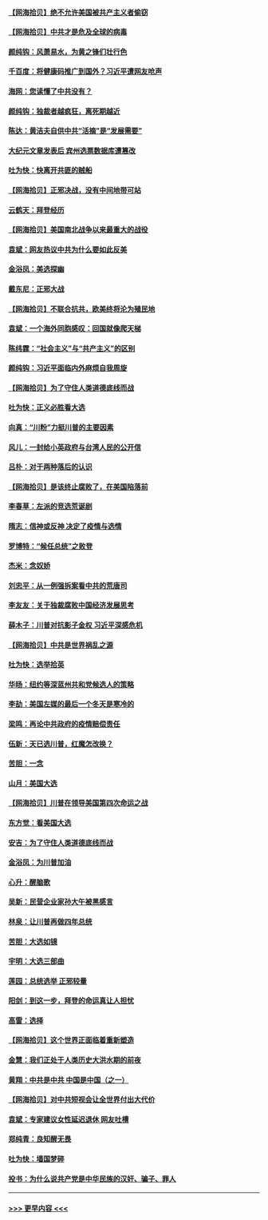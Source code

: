 #### [【网海拾贝】绝不允许美国被共产主义者偷窃](../pages/nsc993/n12573396.md?t=11251551) 
#### [【网海拾贝】中共才是危及全球的病毒](../pages/nsc993/n12571204.md?t=11251551) 
#### [颜纯钩：风萧易水，为黄之锋们壮行色](../pages/nsc993/n12571487.md?t=11251551) 
#### [千百度：将健康码推广到国外？习近平遭网友呛声](../pages/nsc993/n12570808.md?t=11251551) 
#### [海网：您读懂了中共没有？](../pages/nsc993/n12570487.md?t=11251551) 
#### [颜纯钩：独裁者越疯狂，离死期越近](../pages/nsc993/n12569055.md?t=11251551) 
#### [陈达：黄洁夫自供中共“活摘”是“发展需要”](../pages/nsc993/n12568541.md?t=11251551) 
#### [大纪元文章发表后 宾州选票数据库遭篡改](../pages/nsc993/n12568105.md?t=11251551) 
#### [吐为快：快离开共匪的贼船](../pages/nsc993/n12568462.md?t=11251551) 
#### [【网海拾贝】正邪决战，没有中间地带可站](../pages/nsc993/n12568439.md?t=11251551) 
#### [云鹤天：拜登经历](../pages/nsc993/n12567294.md?t=11251551) 
#### [【网海拾贝】美国南北战争以来最重大的战役](../pages/nsc993/n12567247.md?t=11251551) 
#### [袁斌：网友热议中共为什么要如此反美](../pages/nsc993/n12567162.md?t=11251551) 
#### [金浴凤：美选探幽](../pages/nsc993/n12567147.md?t=11251551) 
#### [戴东尼：正邪大战](../pages/nsc993/n12567033.md?t=11251551) 
#### [【网海拾贝】不联合抗共，欧美终将沦为殖民地](../pages/nsc993/n12565068.md?t=11251551) 
#### [袁斌：一个海外同胞感叹：回国就像爬天梯](../pages/nsc993/n12564986.md?t=11251551) 
#### [陈纬霆：“社会主义”与“共产主义”的区别](../pages/nsc993/n12562417.md?t=11251551) 
#### [颜纯钩：习近平面临内外麻烦自我周旋](../pages/nsc993/n12563356.md?t=11251551) 
#### [【网海拾贝】为了守住人类道德底线而战](../pages/nsc993/n12562542.md?t=11251551) 
#### [吐为快：正义必胜看大选](../pages/nsc993/n12561967.md?t=11251551) 
#### [向真：“川粉”力挺川普的主要因素](../pages/nsc993/n12560774.md?t=11251551) 
#### [风儿：一封给小英政府与台湾人民的公开信](../pages/nsc993/n12560581.md?t=11251551) 
#### [吕朴：对于两种落后的认识](../pages/nsc993/n12560492.md?t=11251551) 
#### [【网海拾贝】是该终止腐败了，在美国陷落前](../pages/nsc993/n12559936.md?t=11251551) 
#### [李春草：左派的竞选荒诞剧](../pages/nsc993/n12558380.md?t=11251551) 
#### [隋志：信神或反神 决定了疫情与选情](../pages/nsc993/n12558255.md?t=11251551) 
#### [罗博特：“候任总统”之败登](../pages/nsc993/n12558189.md?t=11251551) 
#### [杰米：念奴娇](../pages/nsc993/n12558174.md?t=11251551) 
#### [刘忠平：从一例强拆案看中共的荒唐司](../pages/nsc993/n12558036.md?t=11251551) 
#### [李友友：关于独裁腐败中国经济发展思考](../pages/nsc993/n12558004.md?t=11251551) 
#### [薛木子：川普对抗影子金权 习近平深感危机](../pages/nsc993/n12557342.md?t=11251551) 
#### [【网海拾贝】中共是世界祸乱之源](../pages/nsc993/n12555353.md?t=11251551) 
#### [吐为快：选举拾英](../pages/nsc993/n12555041.md?t=11251551) 
#### [华旸：纽约等深蓝州共和党候选人的策略](../pages/nsc993/n12554309.md?t=11251551) 
#### [李劼：美国左媒的最后一个冬天是寒冷的](../pages/nsc993/n12552947.md?t=11251551) 
#### [梁鸣：再论中共政府的疫情赔偿责任](../pages/nsc993/n12553012.md?t=11251551) 
#### [伍新：天已选川普，红魔怎改换？](../pages/nsc993/n12552970.md?t=11251551) 
#### [苦胆：一念](../pages/nsc993/n12552957.md?t=11251551) 
#### [山月：美国大选](../pages/nsc993/n12552446.md?t=11251551) 
#### [【网海拾贝】川普在领导美国第四次命运之战](../pages/nsc993/n12551973.md?t=11251551) 
#### [东方觉：看美国大选](../pages/nsc993/n12551647.md?t=11251551) 
#### [安吉：为了守住人类道德底线而战](../pages/nsc993/n12551111.md?t=11251551) 
#### [金浴凤：为川普加油](../pages/nsc993/n12551085.md?t=11251551) 
#### [心升：醒脑歌](../pages/nsc993/n12550984.md?t=11251551) 
#### [吴新：民营企业家孙大午被黑感言](../pages/nsc993/n12550656.md?t=11251551) 
#### [林泉：让川普再做四年总统](../pages/nsc993/n12550640.md?t=11251551) 
#### [苦胆：大选如镜](../pages/nsc993/n12550630.md?t=11251551) 
#### [宇明：大选三部曲](../pages/nsc993/n12550603.md?t=11251551) 
#### [莲园：总统选举 正邪较量](../pages/nsc993/n12550594.md?t=11251551) 
#### [阳剑：到这一步，拜登的命运真让人担忧](../pages/nsc993/n12549093.md?t=11251551) 
#### [高雷：选择](../pages/nsc993/n12549087.md?t=11251551) 
#### [【网海拾贝】这个世界正面临着重新塑造](../pages/nsc993/n12548326.md?t=11251551) 
#### [金慧：我们正处于人类历史大洪水期的前夜](../pages/nsc993/n12547914.md?t=11251551) 
#### [黄翔：中共是中共 中国是中国（之一）](../pages/nsc993/n12547576.md?t=11251551) 
#### [【网海拾贝】对中共短视会让全世界付出大代价](../pages/nsc993/n12546043.md?t=11251551) 
#### [袁斌：专家建议女性延迟退休 网友吐槽](../pages/nsc993/n12545424.md?t=11251551) 
#### [郑纯青：良知醒无畏](../pages/nsc993/n12545394.md?t=11251551) 
#### [吐为快：墙国梦碎](../pages/nsc993/n12545309.md?t=11251551) 
#### [投书：为什么说共产党是中华民族的汉奸、骗子、罪人](../pages/nsc993/n12545089.md?t=11251551) 

----
#### [ >>> 更早内容 <<< ](../indexes/nsc993-earlier.md)
